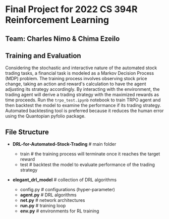 # Final Project for  2022 CS 394R Reinforcement Learning

## Team: Charles Nimo & Chima Ezeilo 

## Training and Evaluation
Considering the stochastic and interactive nature of the automated stock trading tasks, a financial task is modeled as a Markov Decision Process (MDP) problem. The training process involves observing stock price change, taking an action and reward's calculation to have the agent adjusting its strategy accordingly. By interacting with the environment, the trading agent will derive a trading strategy with the maximized rewards as time proceeds. Run the  `trpo_test.ipynb` notebook to train TRPO agent and then backtest the model to examine the performance if its trading strategy. Automated backtesting tool is preferred because it reduces the human error using the Quantopian pyfolio package.


## File Structure

- **DRL-for-Automated-Stock-Trading** # main folder
  - train # the training process will terminate once it reaches the target reward
  - test # backtest the model to evaluate performance of the trading strategy
  
- **elegant_drl_model** # collection of DRL algorithms
  - config.py  # configurations (hyper-parameter)
  - **agent.py**  # DRL algorithms
  - **net.py**  # network architectures 
  - **run.py**  # training loop
  - **env.py**  # environments for RL training
